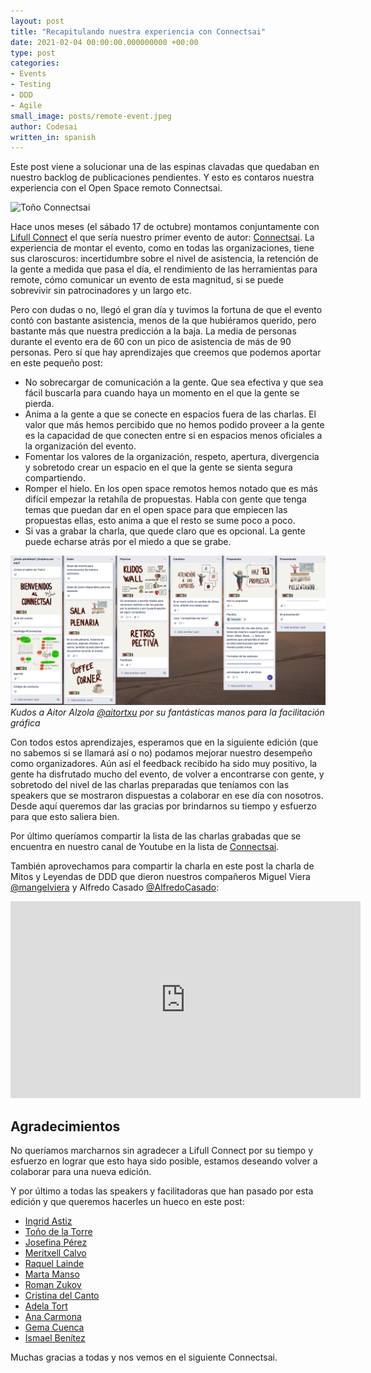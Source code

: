 ```yaml
---
layout: post
title: "Recapitulando nuestra experiencia con Connectsai"
date: 2021-02-04 00:00:00.000000000 +00:00
type: post
categories:
- Events
- Testing
- DDD
- Agile
small_image: posts/remote-event.jpeg
author: Codesai
written_in: spanish
---
```


Este post viene a solucionar una de las espinas clavadas que quedaban en nuestro backlog de publicaciones pendientes. Y esto es contaros nuestra experiencia con el Open Space remoto Connectsai.

![Toño Connectsai](/assets/posts/toño-connectsai.jpeg)

Hace unos meses (el sábado 17 de octubre) montamos conjuntamente con [Lifull Connect](https://www.lifullconnect.com/) el que sería nuestro primer evento de autor: [Connectsai](https://codesai.com/connectsai). La experiencia de montar el evento, como en todas las organizaciones, tiene sus claroscuros: incertidumbre sobre el nivel de asistencia, la retención de la gente a medida que pasa el día, el rendimiento de las herramientas para remote, cómo comunicar un evento de esta magnitud, si se puede sobrevivir sin patrocinadores y un largo etc.

Pero con dudas o no, llegó el gran día y tuvimos la fortuna de que el evento contó con bastante asistencia, menos de la que hubiéramos querido, pero bastante más que nuestra predicción a la baja. La media de personas durante el evento era de 60 con un pico de asistencia de más de 90 personas. Pero sí que hay aprendizajes que creemos que podemos aportar en este pequeño post:

* No sobrecargar de comunicación a la gente. Que sea efectiva y que sea fácil buscarla para cuando haya un momento en el que la gente se pierda.
* Anima a la gente a que se conecte en espacios fuera de las charlas. El valor que más hemos percibido que no hemos podido proveer a la gente es la capacidad de que conecten entre si en espacios menos oficiales a la organización del evento.
* Fomentar los valores de la organización, respeto, apertura, divergencia y sobretodo crear un espacio en el que la gente se sienta segura compartiendo.
* Romper el hielo. En los open space remotos hemos notado que es más difícil empezar la retahíla de propuestas. Habla con gente que tenga temas que puedan dar en el open space para que empiecen las propuestas ellas, esto anima a que el resto se sume poco a poco.
* Si vas a grabar la charla, que quede claro que es opcional. La gente puede echarse atrás por el miedo a que se grabe.

![Connectsai Wall](/assets/posts/connectsai-wall.png)
_Kudos a Aitor Alzola [@aitortxu](https://twitter.com/aitortxu) por su fantásticas manos para la facilitación gráfica_

Con todos estos aprendizajes, esperamos que en la siguiente edición (que no sabemos si se llamará así o no) podamos mejorar nuestro desempeño como organizadores. Aún así el feedback recibido ha sido muy positivo, la gente ha disfrutado mucho del evento, de volver a encontrarse con gente, y sobretodo del nivel de las charlas preparadas que teníamos con las speakers que se mostraron dispuestas a colaborar en ese día con nosotros. Desde aquí queremos dar las gracias por brindarnos su tiempo y esfuerzo para que esto saliera bien.

Por último queríamos compartir la lista de las charlas grabadas que se encuentra en nuestro canal de Youtube en la lista de [Connectsai](https://www.youtube.com/watch?v=FpZWD-HsIvY&list=PL9TlRsoJAtQal5HwlbfqHgVszGCEmDIy_). 

También aprovechamos para compartir la charla en este post la charla de Mitos y Leyendas de DDD que dieron nuestros compañeros Miguel Viera [@mangelviera](https://twitter.com/mangelviera) y Alfredo Casado [@AlfredoCasado](https://twitter.com/AlfredoCasado):

<iframe width="560" height="315" src="https://www.youtube.com/embed/PXbql2aWMs4" frameborder="0" allow="accelerometer; autoplay; clipboard-write; encrypted-media; gyroscope; picture-in-picture" allowfullscreen></iframe>

## Agradecimientos

No queríamos marcharnos sin agradecer a Lifull Connect por su tiempo y esfuerzo en lograr que esto haya sido posible, estamos deseando volver a colaborar para una nueva edición.

Y por último a todas las speakers y facilitadoras que han pasado por esta edición y que queremos hacerles un hueco en este post:

* [Ingrid Astiz](https://twitter.com/IngridAstiz)
* [Toño de la Torre](https://twitter.com/adelatorrefoss)
* [Josefina Pérez](https://twitter.com/finuka)
* [Meritxell Calvo](https://twitter.com/nyan_dev)
* [Raquel Lainde](https://twitter.com/lainde)
* [Marta Manso](https://twitter.com/MartaMans0)
* [Roman Zukov](https://twitter.com/zuko_mann)
* [Cristina del Canto](https://www.linkedin.com/in/cristina-del-canto)
* [Adela Tort](https://twitter.com/AdelaTort)
* [Ana Carmona](https://twitter.com/nhan_bcn)
* [Gema Cuenca](https://twitter.com/gecual)
* [Ismael Benítez](https://twitter.com/isma_tech)

Muchas gracias a todas y nos vemos en el siguiente Connectsai.
